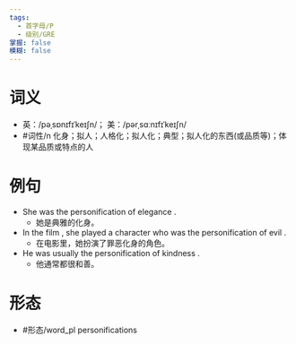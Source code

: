 ```yaml
---
tags:
  - 首字母/P
  - 级别/GRE
掌握: false
模糊: false
---
```

# 词义
- 英：/pəˌsɒnɪfɪˈkeɪʃn/； 美：/pərˌsɑːnɪfɪˈkeɪʃn/
- #词性/n  化身；拟人；人格化；拟人化；典型；拟人化的东西(或品质等)；体现某品质或特点的人
# 例句
- She was the personification of elegance .
	- 她是典雅的化身。
- In the film , she played a character who was the personification of evil .
	- 在电影里，她扮演了罪恶化身的角色。
- He was usually the personification of kindness .
	- 他通常都很和善。
# 形态
- #形态/word_pl personifications
